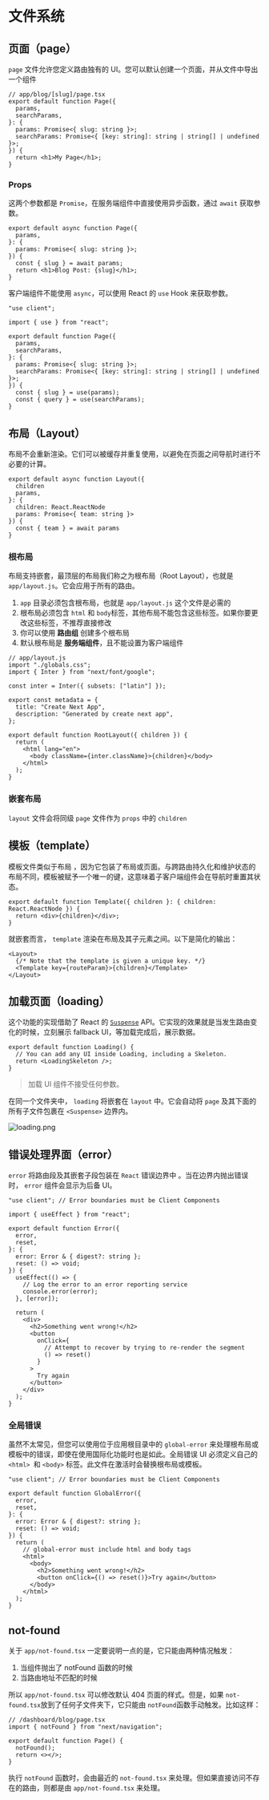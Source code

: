 # 文件系统

## 页面（page）

`page` 文件允许您定义路由独有的 UI。您可以默认创建一个页面，并从文件中导出一个组件

```tsx
// app/blog/[slug]/page.tsx
export default function Page({
  params,
  searchParams,
}: {
  params: Promise<{ slug: string }>;
  searchParams: Promise<{ [key: string]: string | string[] | undefined }>;
}) {
  return <h1>My Page</h1>;
}
```

### Props

这两个参数都是 `Promise`，在服务端组件中直接使用异步函数，通过 `await` 获取参数。

```tsx
export default async function Page({
  params,
}: {
  params: Promise<{ slug: string }>;
}) {
  const { slug } = await params;
  return <h1>Blog Post: {slug}</h1>;
}
```

客户端组件不能使用 `async`，可以使用 React 的 `use` Hook 来获取参数。

```tsx
"use client";

import { use } from "react";

export default function Page({
  params,
  searchParams,
}: {
  params: Promise<{ slug: string }>;
  searchParams: Promise<{ [key: string]: string | string[] | undefined }>;
}) {
  const { slug } = use(params);
  const { query } = use(searchParams);
}
```

## 布局（Layout）

布局不会重新渲染。它们可以被缓存并重复使用，以避免在页面之间导航时进行不必要的计算。

```tsx
export default async function Layout({
  children
  params,
}: {
  children: React.ReactNode
  params: Promise<{ team: string }>
}) {
  const { team } = await params
}
```

### 根布局

布局支持嵌套，最顶层的布局我们称之为根布局（Root Layout），也就是 `app/layout.js`。它会应用于所有的路由。

1.  `app` 目录必须包含根布局，也就是 `app/layout.js` 这个文件是必需的
2.  根布局必须包含 `html` 和 `body`标签，其他布局不能包含这些标签。如果你要更改这些标签，不推荐直接修改
3.  你可以使用 **路由组** 创建多个根布局
4.  默认根布局是 **服务端组件**，且不能设置为客户端组件

```tsx
// app/layout.js
import "./globals.css";
import { Inter } from "next/font/google";

const inter = Inter({ subsets: ["latin"] });

export const metadata = {
  title: "Create Next App",
  description: "Generated by create next app",
};

export default function RootLayout({ children }) {
  return (
    <html lang="en">
      <body className={inter.className}>{children}</body>
    </html>
  );
}
```

### 嵌套布局

`layout` 文件会将同级 `page` 文件作为 `props` 中的 `children`

## 模板（template）

模板文件类似于布局 ，因为它包装了布局或页面。与跨路由持久化和维护状态的布局不同，模板被赋予一个唯一的键，这意味着子客户端组件会在导航时重置其状态。

```tsx
export default function Template({ children }: { children: React.ReactNode }) {
  return <div>{children}</div>;
}
```

就嵌套而言， `template` 渲染在布局及其子元素之间。以下是简化的输出：

```tsx
<Layout>
  {/* Note that the template is given a unique key. */}
  <Template key={routeParam}>{children}</Template>
</Layout>
```

## 加载页面（loading）

这个功能的实现借助了 React 的 [`Suspense`](https://zh-hans.react.dev/reference/react/Suspense) API。它实现的效果就是当发生路由变化的时候，立刻展示 fallback UI，等加载完成后，展示数据。

```tsx
export default function Loading() {
  // You can add any UI inside Loading, including a Skeleton.
  return <LoadingSkeleton />;
}
```

> 加载 UI 组件不接受任何参数。

在同一个文件夹中， `loading` 将嵌套在 `layout` 中。它会自动将 `page` 及其下面的所有子文件包裹在 `<Suspense>` 边界内。

![loading.png](https://img-bed.renouc.cn/v2/gJOXDCw.png)

## 错误处理界面（error）

`error` 将路由段及其嵌套子段包装在 `React` 错误边界中 。当在边界内抛出错误时， `error` 组件会显示为后备 UI。

```tsx
"use client"; // Error boundaries must be Client Components

import { useEffect } from "react";

export default function Error({
  error,
  reset,
}: {
  error: Error & { digest?: string };
  reset: () => void;
}) {
  useEffect(() => {
    // Log the error to an error reporting service
    console.error(error);
  }, [error]);

  return (
    <div>
      <h2>Something went wrong!</h2>
      <button
        onClick={
          // Attempt to recover by trying to re-render the segment
          () => reset()
        }
      >
        Try again
      </button>
    </div>
  );
}
```

### 全局错误

虽然不太常见，但您可以使用位于应用根目录中的 `global-error` 来处理根布局或模板中的错误，即使在使用国际化功能时也是如此。全局错误 UI 必须定义自己的 `<html> `和 `<body>` 标签。此文件在激活时会替换根布局或模板。

```tsx
"use client"; // Error boundaries must be Client Components

export default function GlobalError({
  error,
  reset,
}: {
  error: Error & { digest?: string };
  reset: () => void;
}) {
  return (
    // global-error must include html and body tags
    <html>
      <body>
        <h2>Something went wrong!</h2>
        <button onClick={() => reset()}>Try again</button>
      </body>
    </html>
  );
}
```

## not-found

关于 `app/not-found.tsx` 一定要说明一点的是，它只能由两种情况触发：

1.  当组件抛出了 notFound 函数的时候
2.  当路由地址不匹配的时候

所以 `app/not-found.tsx` 可以修改默认 404 页面的样式。但是，如果 `not-found.tsx`放到了任何子文件夹下，它只能由 `notFound`函数手动触发。比如这样：

```tsx
// /dashboard/blog/page.tsx
import { notFound } from "next/navigation";

export default function Page() {
  notFound();
  return <></>;
}
```

执行 `notFound` 函数时，会由最近的 `not-found.tsx` 来处理。但如果直接访问不存在的路由，则都是由 `app/not-found.tsx` 来处理。